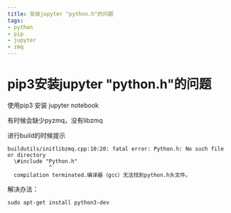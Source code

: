 ```yaml
---
title: 安装jupyter "python.h"的问题
tags:
- python
- pip
- jupyter
- zmq
---
```




# pip3安装jupyter "python.h"的问题

使用pip3 安装 jupyter notebook

有时候会缺少pyzmq，没有libzmq

进行build的时候提示

```
buildutils/initlibzmq.cpp:10:20: fatal error: Python.h: No such file or directory
  \#include "Python.h"
             ^
  compilation terminated.编译器（gcc）无法找到python.h头文件。
```

解决办法：

`sudo apt-get install python3-dev`